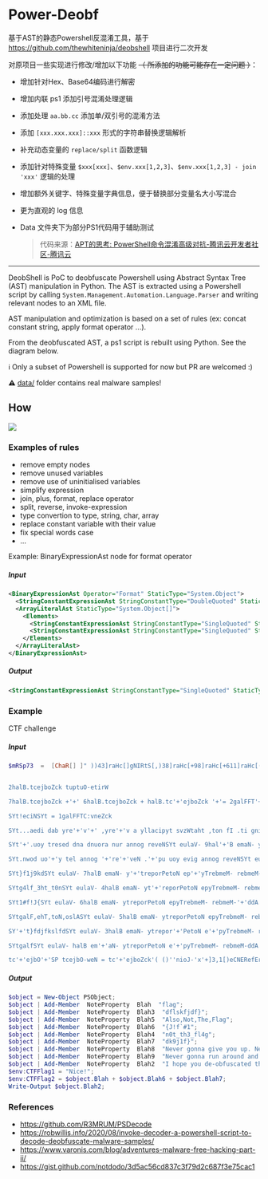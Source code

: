 # Power-Deobf
基于AST的静态Powershell反混淆工具，基于 https://github.com/thewhiteninja/deobshell 项目进行二次开发

对原项目一些实现进行修改/增加以下功能 ~~（ 所添加的功能可能存在一定问题 ）~~：

- 增加针对Hex、Base64编码进行解密

- 增加内联 ps1 添加引号混淆处理逻辑

- 添加处理 `aa.bb.cc` 添加单/双引号的混淆方法

- 添加 `[xxx.xxx.xxx]::xxx` 形式的字符串替换逻辑解析

- 补充动态变量的 `replace/split` 函数逻辑

- 添加针对特殊变量 `$xxx[xxx]`、`$env.xxx[1,2,3]`、`$env.xxx[1,2,3] - join 'xxx'` 逻辑的处理

- 增加额外关键字、特殊变量字典信息，便于替换部分变量名大小写混合

- 更为直观的 log 信息

- Data 文件夹下为部分PS1代码用于辅助测试

  > 代码来源：[APT的思考: PowerShell命令混淆高级对抗-腾讯云开发者社区-腾讯云](https://cloud.tencent.com/developer/article/1639161)

---

DeobShell is PoC to deobfuscate Powershell using Abstract Syntax Tree (AST) manipulation in Python.
The AST is extracted using a Powershell script by calling `System.Management.Automation.Language.Parser` and
writing relevant nodes to an XML file.

AST manipulation and optimization is based on a set of rules (ex: concat constant string, apply format operator ...).

From the deobfuscated AST, a ps1 script is rebuilt using Python.
See the diagram below.

:information_source: Only a subset of Powershell is supported for now but PR are welcomed :)

:warning: [data/](data/) folder contains real malware samples!

## How

![](https://s2.loli.net/2025/03/07/oX6Ca5HnZkspNzM.png)


### Examples of rules

- remove empty nodes
- remove unused variables
- remove use of uninitialised variables
- simplify expression
- join, plus, format, replace operator
- split, reverse, invoke-expression
- type convertion to type, string, char, array
- replace constant variable with their value
- fix special words case
- ...

Example: BinaryExpressionAst node for format operator

##### Input

```xml
<BinaryExpressionAst Operator="Format" StaticType="System.Object">
  <StringConstantExpressionAst StringConstantType="DoubleQuoted" StaticType="string">{0}{1}</StringConstantExpressionAst>
  <ArrayLiteralAst StaticType="System.Object[]">
    <Elements>
      <StringConstantExpressionAst StringConstantType="SingleQuoted" StaticType="string">c</StringConstantExpressionAst>
      <StringConstantExpressionAst StringConstantType="SingleQuoted" StaticType="string">AcA</StringConstantExpressionAst>
    </Elements>
  </ArrayLiteralAst>
</BinaryExpressionAst>
```

##### Output

```xml
<StringConstantExpressionAst StringConstantType="SingleQuoted" StaticType="string">cAcA</StringConstantExpressionAst>
```

### Example

CTF challenge

##### Input

```powershell
$mRSp73  =  [ChaR[] ]" ))43]raHc[]gNIRtS[,)38]raHc[+98]raHc[+611]raHc[((eCAlper.)421]raHc[]gNIRtS[,'5IP'(eCAlper.)'$',)09]raHc[+99]raHc[+701]raHc[((eCAlper.)93]raHc[]gNIRtS[,'vzW'(eCAlper.)'


2halB.tcejboZck tuptuO-etirW

7halB.tcejboZck +'+' 6halB.tcejboZck + halB.tc'+'ejboZck '+'= 2galFFT'+'C:'+'vneZck

SYt!eciNSYt = 1galFFTC:vneZck

SYt...aedi dab yre'+'v'+' ,yre'+'v a yllacipyt svzWtaht ,ton fI .ti gninnur erofeb siht detacsufbo-ed uoy epoh ISYt eulaV- 2halB emaN- '+'ytreporPetoN epy'+'TrebmeM- rebmeM-ddA 5IP tcejboZck

SYt'+'.uoy tresed dna dnuora nur annog reveNSYt eulaV- 9hal'+'B emaN- ytreporPetoN epyTrebmeM- rebmeM-ddA 5'+'IP tcejboZck

SYt.nwod uo'+'y tel annog '+'re'+'veN .'+'pu uoy evig annog reveNSYt eulaV- 8halB emaN- ytreporPetoN epyTrebm'+'eM- rebmeM-d'+'dA 5IP tcejboZck

SYt}f1j9kdSYt eulaV- 7halB emaN- y'+'treporPetoN ep'+'yTrebmeM- rebmeM-ddA 5IP tcejboZck

SYtg4lf_3ht_t0nSYt eulaV- 4halB emaN- yt'+'reporPetoN epyTrebmeM- rebmeM-ddA 5IP tcejboZck

SYt1#f!J{SYt eulaV- 6halB emaN- ytreporPetoN epyTrebmeM- rebmeM-'+'ddA 5IP tcejboZck

SYtgalF,ehT,toN,oslASYt eulaV- 5halB emaN- ytreporPetoN epyTrebmeM- rebmeM-ddA 5IP tcejboZck

SY'+'t}fdjfkslfdSYt eulaV- 3halB emaN- ytrepor'+'PetoN e'+'pyTrebmeM- rebmeM-ddA 5IP tcejboZ'+'ck

SYtgalfSYt eulaV- halB em'+'aN- ytreporPetoN e'+'pyTrebmeM- rebmeM-ddA 5IP tcej'+'boZck

tc'+'ejbO'+'SP tcejbO-weN = tc'+'ejboZck'( ()''nioJ-'x'+]3,1[)eCNERefErpESoBreV$]GniRTS[( (. " ;[aRRAy]::REVerse($MrSp73);. ( 'IeX') ( -JoiN$MrSp73)
```

##### Output

```powershell
$object = New-Object PSObject;
$object | Add-Member  NoteProperty  Blah  "flag";
$object | Add-Member  NoteProperty  Blah3  "dflskfjdf}";
$object | Add-Member  NoteProperty  Blah5  "Also,Not,The,Flag";
$object | Add-Member  NoteProperty  Blah6  "{J!f`#1";
$object | Add-Member  NoteProperty  Blah4  "n0t_th3_fl4g";
$object | Add-Member  NoteProperty  Blah7  "dk9j1f}";
$object | Add-Member  NoteProperty  Blah8  "Never gonna give you up. Never gonna let you down.";
$object | Add-Member  NoteProperty  Blah9  "Never gonna run around and desert you.";
$object | Add-Member  NoteProperty  Blah2  "I hope you de-obfuscated this before running it. If not, that''s typically a very, very bad idea...";
$env:CTFFlag1 = "Nice!";
$env:CTFFlag2 = $object.Blah + $object.Blah6 + $object.Blah7;
Write-Output $object.Blah2;
```

### References 

- https://github.com/R3MRUM/PSDecode
- https://robwillis.info/2020/08/invoke-decoder-a-powershell-script-to-decode-deobfuscate-malware-samples/
- https://www.varonis.com/blog/adventures-malware-free-hacking-part-ii/
- https://gist.github.com/notdodo/3d5ac56cd837c3f79d2c687f3e75cac1
